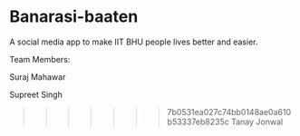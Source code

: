 # Banarasi-baaten

A social media app to make IIT BHU people lives better and easier.

Team Members:

Suraj Mahawar

Supreet Singh

>>>>>>> 7b0531ea027c74bb0148ae0a610b53337eb8235c
Tanay Jonwal
